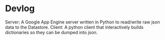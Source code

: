 Devlog
======


Server: A Google App Engine server written in Python to read/write raw json data to the Datastore.
Client: A python client that interactively builds dictionaries so they can be dumped into json.
